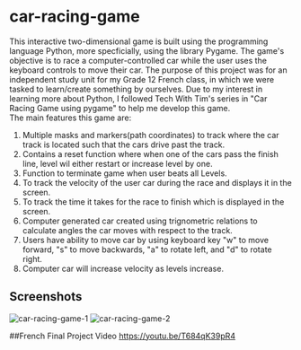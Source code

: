 # car-racing-game

This interactive two-dimensional game is built using the programming language Python, more specficially, using the library Pygame. The game's objective is to race a computer-controlled car while the user uses the keyboard controls to move their car. The purpose of this project was for an independent study unit for my Grade 12 French class, in which we were tasked to learn/create something by ourselves. Due to my interest in learning more about Python, I followed Tech With Tim's series in "Car Racing Game using pygame" to help me develop this game. \
The main features this game are: 
1. Multiple masks and markers(path coordinates) to track where the car track is located such that the cars drive past the track. 
2. Contains a reset function where when one of the cars pass the finish line, level wil either restart or increase level by one.
3. Function to terminate game when user beats all Levels.
4. To track the velocity of the user car during the race and displays it in the screen.
5.  To track the time it takes for the race to finish which is displayed in the screen.
6. Computer generated car created using trignometric relations to calculate angles the car moves with respect to the track.
7. Users have ability to move car by using keyboard key "w" to move forward, "s" to move backwards, "a" to rotate left, and "d" to rotate right.
8. Computer car will increase velocity as levels increase. 

## Screenshots
![car-racing-game-1](https://github.com/rbrueda/car-racing-game/assets/93105329/496d42d7-cf39-411e-ba8a-80c7844b20b3)
![car-racing-game-2](https://github.com/rbrueda/car-racing-game/assets/93105329/0ec0b747-2c72-4367-be92-24a4e34ddb2a)

##French Final Project Video
https://youtu.be/T684qK39pR4
